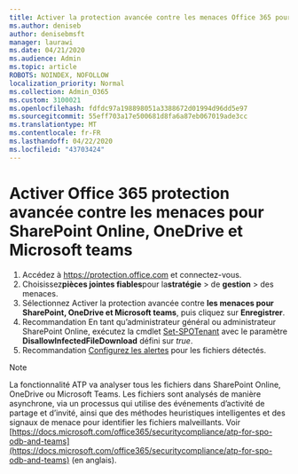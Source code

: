 ```yaml
---
title: Activer la protection avancée contre les menaces Office 365 pour SharePoint, OneDrive et Microsoft teams
ms.author: deniseb
author: denisebmsft
manager: laurawi
ms.date: 04/21/2020
ms.audience: Admin
ms.topic: article
ROBOTS: NOINDEX, NOFOLLOW
localization_priority: Normal
ms.collection: Admin_O365
ms.custom: 3100021
ms.openlocfilehash: fdfdc97a198898051a3388672d01994d96dd5e97
ms.sourcegitcommit: 55eff703a17e500681d8fa6a87eb067019ade3cc
ms.translationtype: MT
ms.contentlocale: fr-FR
ms.lasthandoff: 04/22/2020
ms.locfileid: "43703424"
---
```

# <a name="enable-office-365-advanced-threat-protection-for-sharepoint-online-onedrive-and-microsoft-teams"></a>Activer Office 365 protection avancée contre les menaces pour SharePoint Online, OneDrive et Microsoft teams

1. Accédez à https://protection.office.com et connectez-vous.
2. Choisissez**pièces jointes fiables**pour la**stratégie** > de **gestion** > des menaces.
3. Sélectionnez Activer la protection avancée contre **les menaces pour SharePoint, OneDrive et Microsoft teams**, puis cliquez sur **Enregistrer**.
4. Recommandation En tant qu’administrateur général ou administrateur SharePoint Online, exécutez la cmdlet [Set-SPOTenant](https://docs.microsoft.com/powershell/module/sharepoint-online/Set-SPOTenant?view=sharepoint-ps) avec le paramètre **DisallowInfectedFileDownload** défini sur *true*.
5. Recommandation [Configurez les alertes](https://docs.microsoft.com/office365/securitycompliance/turn-on-atp-for-spo-odb-and-teams#set-up-alerts-for-detected-files) pour les fichiers détectés.

> [!NOTE]
> La fonctionnalité ATP va analyser tous les fichiers dans SharePoint Online, OneDrive ou Microsoft Teams. Les fichiers sont analysés de manière asynchrone, via un processus qui utilise des événements d’activité de partage et d’invité, ainsi que des méthodes heuristiques intelligentes et des signaux de menace pour identifier les fichiers malveillants. Voir [https://docs.microsoft.com/office365/securitycompliance/atp-for-spo-odb-and-teams](https://docs.microsoft.com/office365/securitycompliance/atp-for-spo-odb-and-teams) (en anglais).